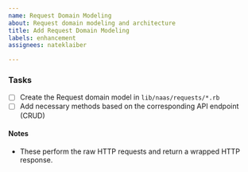 ```yaml
---
name: Request Domain Modeling
about: Request domain modeling and architecture
title: Add Request Domain Modeling
labels: enhancement
assignees: nateklaiber

---
```


### Tasks

* [ ] Create the Request domain model in `lib/naas/requests/*.rb`
* [ ] Add necessary methods based on the corresponding API endpoint (CRUD)

#### Notes

* These perform the raw HTTP requests and return a wrapped HTTP response.
